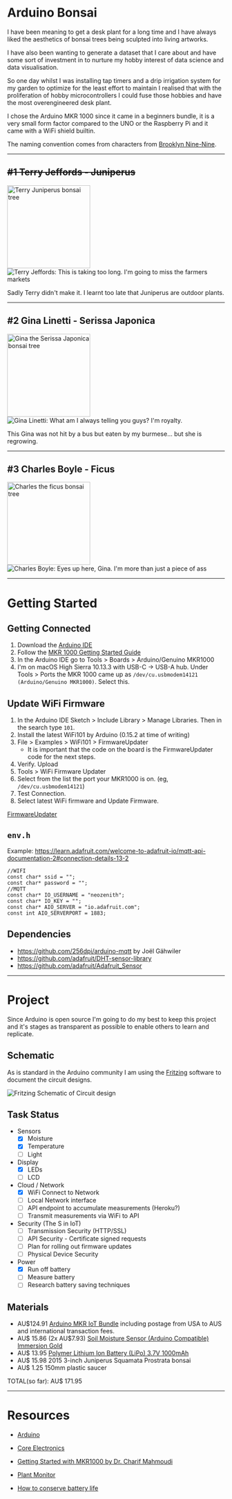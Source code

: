 # Arduino Bonsai


I have been meaning to get a desk plant for a long time and I have always liked the
aesthetics of bonsai trees being sculpted into living artworks.

I have also been wanting to generate a dataset that I care about and have some sort
of investment in to nurture my hobby interest of data science and data visualisation.

So one day whilst I was installing tap timers and a drip irrigation system for my
garden to optimize for the least effort to maintain I realised that with the 
proliferation of hobby microcontrollers I could fuse those hobbies and have
the most overengineered desk plant.

I chose the Arduino MKR 1000 since it came in a beginners bundle, it is a very
small form factor compared to the UNO or the Raspberry Pi and it came with a WiFi
shield builtin.

The naming convention comes from characters from [Brooklyn Nine-Nine](http://www.imdb.com/title/tt2467372/).

----

## ~~#1 Terry Jeffords - Juniperus~~

<img 
	src="images/terry-juniperus.jpg" 
	alt="Terry Juniperus bonsai tree" 
	width="192px" 
/>
<img src="images/terry.gif" alt="Terry Jeffords: This is taking too long. I'm going to miss the farmers markets" />

Sadly Terry didn't make it. I learnt too late that Juniperus are outdoor plants.

----

## #2 Gina Linetti - Serissa Japonica

<img 
	src="images/gina-serissa.jpg" 
	alt="Gina the Serissa Japonica bonsai tree" 
	width="192px" 
/>
<img src="images/gina.gif" alt="Gina Linetti: What am I always telling you guys? I'm royalty. " />

This Gina was not hit by a bus but eaten by my burmese... but she is regrowing.

----

## #3 Charles Boyle - Ficus

<img 
	src="images/charles-ficus.jpg" 
	alt="Charles the ficus bonsai tree" 
	width="192px" 
/>
<img src="images/charles.gif" alt="Charles Boyle: Eyes up here, Gina. I'm more than just a piece of ass" />


----

# Getting Started

## Getting Connected

 1. Download the [Arduino IDE](https://www.arduino.cc/en/Main/Software)
 1. Follow the [MKR 1000 Getting Started Guide](https://www.arduino.cc/en/Guide/MKR1000)
 1. In the Arduino IDE go to Tools > Boards > Arduino/Genuino MKR1000
 1. I'm on macOS High Sierra 10.13.3 with USB-C -> USB-A hub. Under Tools > Ports the MKR 1000 came up as `/dev/cu.usbmodem14121 (Arduino/Genuino MKR1000)`. Select this.

## Update WiFi Firmware

1. In the Arduino IDE Sketch > Include Library > Manage Libraries. Then in the search type `101`.
1. Install the latest WiFi101 by Arduino (0.15.2 at time of writing)
1. File > Examples > WiFi101 > FirmwareUpdater
	- It is important that the code on the board is the FirmwareUpdater code for the next steps.
1. Verify. Upload
1. Tools > WiFi Firmware Updater
1. Select from the list the port your MKR1000 is on. (eg, `/dev/cu.usbmodem14121`)
1. Test Connection.
1. Select latest WiFi firmware and Update Firmware.

[FirmwareUpdater](https://www.arduino.cc/en/Tutorial/FirmwareUpdater)

## `env.h`

Example:
https://learn.adafruit.com/welcome-to-adafruit-io/mqtt-api-documentation-2#connection-details-13-2
```
//WIFI
const char* ssid = "";
const char* password = "";
//MQTT
const char* IO_USERNAME = "neozenith";
const char* IO_KEY = "";
const char* AIO_SERVER = "io.adafruit.com";
const int AIO_SERVERPORT = 1883;
```

## Dependencies

 - https://github.com/256dpi/arduino-mqtt by Joël Gähwiler
 - https://github.com/adafruit/DHT-sensor-library
 - https://github.com/adafruit/Adafruit_Sensor

----

# Project

Since Arduino is open source I'm going to do my best to keep this project and it's 
stages as transparent as possible to enable others to learn and replicate.

## Schematic

As is standard in the Arduino community I am using the [Fritzing](http://fritzing.org/home/) 
software to document the circuit designs.

<img 
	src="images/circuit_bb.svg" 
	alt="Fritzing Schematic of Circuit design" 
/>

## Task Status

 - Sensors
    - [x] Moisture
    - [x] Temperature
    - [ ] Light
 - Display	
    - [x] LEDs
    - [ ] LCD
 - Cloud  / Network
    - [x] WiFi Connect to Network
    - [ ] Local Network interface
    - [ ] API endpoint to accumulate measurements (Heroku?)
    - [ ] Transmit measurements via WiFi to API
 - Security (The S in IoT)
    - [ ] Transmission Security (HTTP/SSL)
    - [ ] API Security - Certificate signed requests
    - [ ] Plan for rolling out firmware updates
    - [ ] Physical Device Security
 - Power
    - [x] Run off battery 
    - [ ] Measure battery 
    - [ ] Research battery saving techniques 

## Materials

 - AU$124.91  [Arduino MKR IoT Bundle](https://store.arduino.cc/usa/arduino-iot-mkr1000-bundle) including postage from USA to AUS and international transaction fees.
 - AU$ 15.86 (2x AU$7.93) [Soil Moisture Sensor (Arduino Compatible) Immersion Gold](https://core-electronics.com.au/soil-moisture-sensor-arduino-compatible-immersion-gold.html)
 - AU$ 13.95 [Polymer Lithium Ion Battery (LiPo) 3.7V 1000mAh](https://core-electronics.com.au/polymer-lithium-ion-battery-1000mah-38458.html)
 - AU$ 15.98 2015 3-inch Juniperus Squamata Prostrata bonsai
 - AU$  1.25 150mm plastic saucer

TOTAL(so far): AU$ 171.95


----

# Resources

 - [Arduino](https://www.arduino.cc/en/Main/Software)
 - [Core Electronics](https://core-electronics.com.au/tutorials)
 - [Getting Started with MKR1000 by Dr. Charif Mahmoudi](https://create.arduino.cc/projecthub/charifmahmoudi/arduino-mkr1000-getting-started-08bb4a)
 
 - [Plant Monitor](https://www.youtube.com/watch?v=URv7bfEuxDg)
 - [How to conserve battery life](https://core-electronics.com.au/videos/how-to-conserve-battery-life-with-iot-projects)
